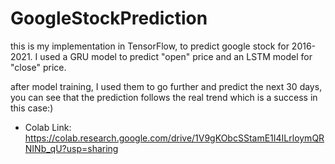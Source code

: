# GoogleStockPrediction
this is my implementation in TensorFlow, to predict google stock for 2016-2021. I used a GRU model to predict "open" price and an LSTM model for "close" price.  

after model training, I used them to go further and predict the next 30 days, you can see that the prediction follows the real trend which is a success in this case:)




* Colab Link: 
https://colab.research.google.com/drive/1V9gKObcSStamE1I4ILrloymQRNINb_qU?usp=sharing

